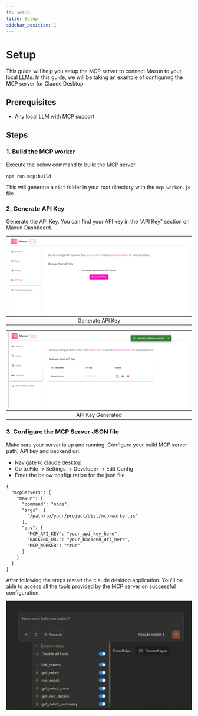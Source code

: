 ```yaml
---
id: setup
title: Setup
sidebar_position: 1
---
```


# Setup

This guide will help you setup the MCP server to connect Maxun to your local LLMs. In this guide, we will be taking an example of configuring the MCP server for Claude Desktop.

## Prerequisites

- Any local LLM with MCP support

## Steps

### 1. Build the MCP worker
Execute the below command to build the MCP server.

```
npm run mcp:build
```

This will generate a `dist` folder in your root directory with the `mcp-worker.js` file.

### 2. Generate API Key
Generate the API Key. You can find your API key in the "API Key" section on Maxun Dashboard.

![Generate API Key](gen_api_key.png)|
:---:|
|Generate API Key|

![API Key Generated](api_key_success.png)|
:---:|
|API Key Generated|

### 3. Configure the MCP Server JSON file
Make sure your server is up and running. Configure your build MCP server path, API key and backend url.

- Navigate to claude desktop
- Go to File -> Settings -> Developer -> Edit Config
- Enter the below configuration for the json file 

```
{
  "mcpServers": {
    "maxun": {
      "command": "node",
      "args": [
        "/path/to/your/project/dist/mcp-worker.js"
      ],
      "env": {
        "MCP_API_KEY": "your_api_key_here",
        "BACKEND_URL": "your_backend_url_here",
        "MCP_WORKER": "true"
      }
    }
  }
}
```

After following the steps restart the claude desktop application. You'll be able to access all the tools provided by the MCP server on successful configuration.

![MCP Server Initialized](mcp_init_success.png)


